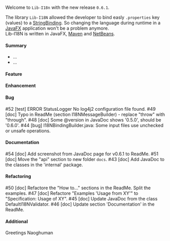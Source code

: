 Welcome to `Lib-I18n` with the new release `0.6.1`.

The library `Lib-I18N` allowed the developer to bind easly `.properties` key (values) 
to a [StringBinding]. So changing the language during runtime in a [JavaFX] application 
won't be a problem anymore.  
Lib-I18N is written in JavaFX, [Maven] and [NetBeans].



#### Summary
* ...
* ...



#### Feature



#### Enhancement



#### Bug
#52 [test] ERROR StatusLogger No log4j2 configuration file found.
#49 [doc] Typo in ReadMe (section I18NMessageBuilder) - replace "throw" with "through".
#48 [doc] Some @version in JavaDoc shows '0.5.0', should be '0.6.0'.
#44 [bug] I18NBindingBuilder.java: Some input files use unchecked or unsafe operations.



#### Documentation
#54 [doc] Add screenshot from JavaDoc page for v0.6.1 to ReadMe.
#51 [doc] Move the "api" section to new folder `docs`.
#43 [doc] Add JavaDoc to the classes in the 'internal' package.



#### Refactoring
#50 [doc] Refactore the "How to..." sections in the ReadMe. Split the examples.
#47 [doc] Refactore "Examples 'Usage from XY'" to "Specification: Usage of XY".
#45 [doc] Update JavaDoc from the class DefaultI18NValidator.
#46 [doc] Update section 'Documentation' in the ReadMe.



#### Additional



Greetings
Naoghuman



[//]: # (Issues which will be integrated in this release)



[//]: # (Links)
[JavaFX]:http://docs.oracle.com/javase/8/javase-clienttechnologies.htm
[Maven]:http://maven.apache.org/
[NetBeans]:https://netbeans.org/
[StringBinding]:https://docs.oracle.com/javase/8/javafx/api/javafx/beans/binding/StringBinding.html
